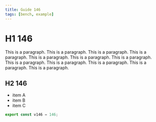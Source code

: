 ```yaml
---
title: Guide 146
tags: [bench, example]
---
```


# H1 146

This is a paragraph. This is a paragraph. This is a paragraph. This is a paragraph. This is a paragraph. This is a paragraph. This is a paragraph. This is a paragraph. This is a paragraph. This is a paragraph. This is a paragraph. This is a paragraph. 

## H2 146

- item A
- item B
- item C

```ts
export const v146 = 146;
```